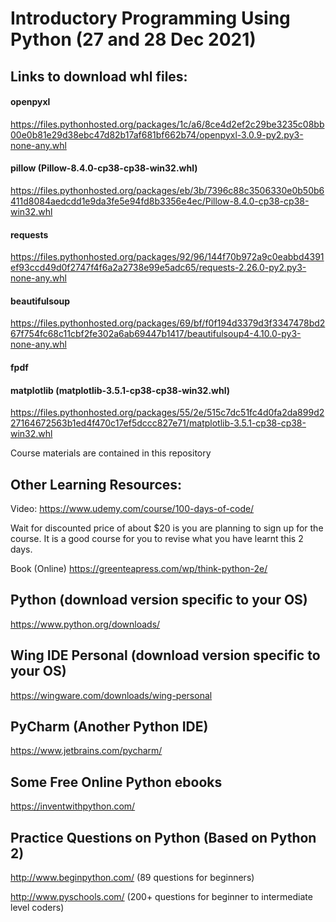 # Introductory Programming Using Python (27 and 28 Dec 2021)

## Links to download whl files:

#### openpyxl 
https://files.pythonhosted.org/packages/1c/a6/8ce4d2ef2c29be3235c08bb00e0b81e29d38ebc47d82b17af681bf662b74/openpyxl-3.0.9-py2.py3-none-any.whl

#### pillow (Pillow-8.4.0-cp38-cp38-win32.whl)
https://files.pythonhosted.org/packages/eb/3b/7396c88c3506330e0b50b6411d8084aedcdd1e9da3fe5e94fd8b3356e4ec/Pillow-8.4.0-cp38-cp38-win32.whl

#### requests
https://files.pythonhosted.org/packages/92/96/144f70b972a9c0eabbd4391ef93ccd49d0f2747f4f6a2a2738e99e5adc65/requests-2.26.0-py2.py3-none-any.whl

#### beautifulsoup
https://files.pythonhosted.org/packages/69/bf/f0f194d3379d3f3347478bd267f754fc68c11cbf2fe302a6ab69447b1417/beautifulsoup4-4.10.0-py3-none-any.whl 

#### fpdf

#### matplotlib (matplotlib-3.5.1-cp38-cp38-win32.whl)
https://files.pythonhosted.org/packages/55/2e/515c7dc51fc4d0fa2da899d227164672563b1ed4f470c17ef5dccc827e71/matplotlib-3.5.1-cp38-cp38-win32.whl 

Course materials are contained in this repository

## Other Learning Resources:
Video: https://www.udemy.com/course/100-days-of-code/

Wait for discounted price of about $20 is you are planning to sign up for the course. It is a good course for you to revise what you have learnt this 2 days.

Book (Online)
https://greenteapress.com/wp/think-python-2e/

## Python (download version specific to your OS) 
https://www.python.org/downloads/

## Wing IDE Personal (download version specific to your OS)
https://wingware.com/downloads/wing-personal

## PyCharm (Another Python IDE)
https://www.jetbrains.com/pycharm/

## Some Free Online Python ebooks 
https://inventwithpython.com/

## Practice Questions on Python (Based on Python 2)
http://www.beginpython.com/ (89 questions for beginners)

http://www.pyschools.com/ (200+ questions for beginner to intermediate level coders)
